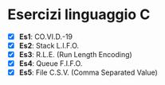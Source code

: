 # Esercizi linguaggio C

- [x] **Es1**: CO.VI.D.-19
- [x] **Es2**: Stack L.I.F.O.
- [x] **Es3**: R.L.E. (Run Length Encoding)
- [x] **Es4**: Queue F.I.F.O.
- [x] **Es5**: File C.S.V. (Comma Separated Value)
